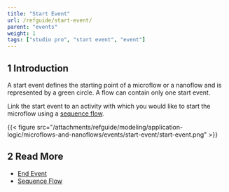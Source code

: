 ```yaml
---
title: "Start Event"
url: /refguide/start-event/
parent: "events"
weight: 1
tags: ["studio pro", "start event", "event"]
---
```


## 1 Introduction
A start event defines the starting point of a microflow or a nanoflow and is represented by a green circle. A flow can contain only one start event.

Link the start event to an activity with which you would like to start the microflow using a [sequence flow](/refguide/sequence-flow/).

{{< figure src="/attachments/refguide/modeling/application-logic/microflows-and-nanoflows/events/start-event/start-event.png" >}}

## 2 Read More

* [End Event](/refguide/end-event/)
* [Sequence Flow](/refguide/sequence-flow/)
